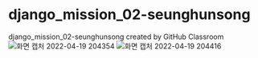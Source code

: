 # django_mission_02-seunghunsong
django_mission_02-seunghunsong created by GitHub Classroom
![화면 캡처 2022-04-19 204354](https://user-images.githubusercontent.com/102953163/163996122-4f27c51d-74f3-4d3b-9d38-6c817fe24091.png)
![화면 캡처 2022-04-19 204416](https://user-images.githubusercontent.com/102953163/163996126-dace7806-d32e-47ff-8331-2c2d7c44bf85.png)
